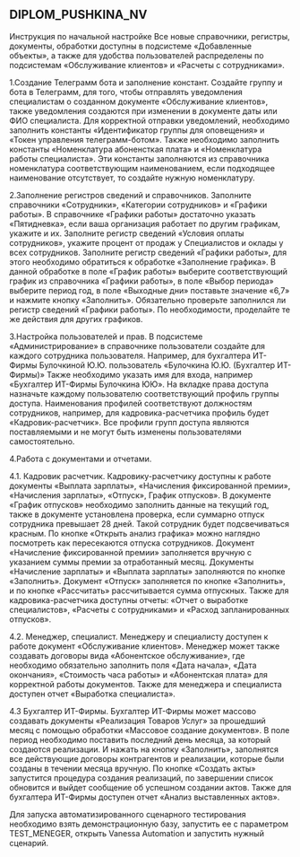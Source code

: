 ## DIPLOM_PUSHKINA_NV
Инструкция по начальной настройке
Все новые справочники, регистры, документы, обработки доступны в подсистеме «Добавленные объекты», а также для удобства пользователей распределены по подсистемам «Обслуживание клиентов» и «Расчеты с сотрудниками».

1.Создание Телеграмм бота и заполнение констант. Создайте группу и бота в Телеграмм, для того, чтобы отправлять уведомления специалистам о созданном документе «Обслуживание клиентов», также уведомления создаются при изменении в документе даты или ФИО специалиста. Для корректной отправки уведомлений, необходимо заполнить константы «Идентификатор группы для оповещения» и «Токен управления телеграмм-ботом». Также необходимо заполнить константы «Номенклатура абоненсткая плата» и «Номенклатура работы специалиста». Эти константы заполняются из справочника номенклатура соответствующим наименованием, если подходящее наименование отсутствует, то создайте нужную номенклатуру.

2.Заполнение регистров сведений и справочников. Заполните справочники «Сотрудники», «Категории сотрудников» и «Графики работы». В справочнике «Графики работы» достаточно указать «Пятидневка», если ваша организация работает по другим графикам, укажите и их. Заполните регистр сведений «Условия оплаты сотрудников», укажите процент от продаж у Специалистов и оклады у всех сотрудников. Заполните регистр сведений «Графики работы», для этого необходимо обратиться к обработке «Заполнение графика». В данной обработке в поле «График работы» выберите соответствующий график из справочника «Графики работы», в поле «Выбор периода» выберите период год, в поле «Выходные дни» поставьте значение «6,7» и нажмите кнопку «Заполнить». Обязательно проверьте заполнился ли регистр сведений «Графики работы». По необходимости, проделайте те же действия для других графиков.

3.Настройка пользователей и прав. В подсистеме «Администрирование» в справочнике пользователи создайте для каждого сотрудника пользователя. Например, для бухгалтера ИТ-Фирмы Булочкиной Ю.Ю. пользователь «Булочкина Ю.Ю. (Бухгалтер ИТ-Фирмы)» Также необходимо указать имя для входа, например «Бухгалтер ИТ-Фирмы Булочкина ЮЮ». На вкладке права доступа назначьте каждому пользователю соответствующий профиль группы доступа. Наименования профилей соответствуют должностям сотрудников, например, для кадровика-расчетчика профиль будет «Кадровик-расчетчик». Все профили групп доступа являются поставляемыми и не могут быть изменены пользователями самостоятельно.

4.Работа с документами и отчетами.

4.1. Кадровик расчетчик. Кадровику-расчетчику доступны к работе документы «Выплата зарплаты», «Начисления фиксированной премии», «Начисления зарплаты», «Отпуск», График отпусков». В документе «График отпусков» необходимо заполнить данные на текущий год, также в документе установлена проверка, если суммарно отпуск сотрудника превышает 28 дней. Такой сотрудник будет подсвечиваться красным. По кнопке «Открыть анализ графика» можно наглядно посмотреть как пересекаются отпуска сотрудников. Документ «Начисление фиксированной премии» заполняется вручную с указанием суммы премии за отработанный месяц. Документы «Начисление зарплаты» и «Выплата зарплаты» заполняются по кнопке «Заполнить». Документ «Отпуск» заполняется по кнопке «Заполнить», и по кнопке «Рассчитать» рассчитывается сумма отпускных. Также для кадровика-расчетчика доступны отчеты: «Отчет о выработке специалистов», «Расчеты с сотрудниками» и «Расход запланированных отпусков».

4.2. Менеджер, специалист. Менеджеру и специалисту доступен к работе документ «Обслуживание клиентов». Менеджер может также создавать договоры вида «Абонентское обслуживание», где необходимо обязательно заполнить поля «Дата начала», «Дата окончания», «Стоимость часа работы» и «Абонентская плата» для корректной работы документов. Также для менеджера и специалиста доступен отчет «Выработка специалиста».

4.3 Бухгалтер ИТ-Фирмы. Бухгалтер ИТ-Фирмы может массово создавать документы «Реализация Товаров Услуг» за прошедший месяц с помощью обработки «Массовое создание документов». В поле период необходимо поставить последний день месяца, за который создаются реализации. И нажать на кнопку «Заполнить», заполнятся все действующие договоры контрагентов и реализации, которые были созданы в течении месяца вручную. По кнопке «Создать акты» запустится процедура создания реализаций, по завершении список обновится и выйдет сообщение об успешном создании актов. Также для бухгалтера ИТ-Фирмы доступен отчет «Анализ выставленных актов».

Для запуска автоматизированного сценарного тестирования необходимо взять демонстрационную базу, запустить ее с параметром TEST_MENEGER, открыть Vanessa Automation и запустить нужный сценарий.
